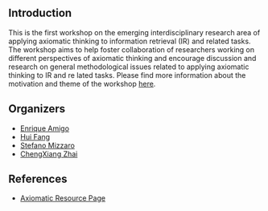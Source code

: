 ## [](#header-2)Introduction
This is the first workshop on the emerging interdisciplinary research area of applying axiomatic thinking to information retrieval (IR) and related tasks. The workshop aims to help foster collaboration of researchers working on different perspectives of axiomatic thinking and encourage discussion and research on general methodological issues related to applying axiomatic thinking to IR and re lated tasks.
Please find more information about the motivation and theme of the workshop [here](/main-summ.pdf).

## [](#header-2)Organizers

*   [Enrique Amigo](http://nlp.uned.es/~enrique/)
*   [Hui Fang](http://www.eecis.udel.edu/~hfang/)
*   [Stefano Mizzaro](http://users.dimi.uniud.it/~stefano.mizzaro/)
*   [ChengXiang Zhai](http://www.cs.uiuc.edu/~czhai/)

## [](#header-2)References

*   [Axiomatic Resource Page](https://www.eecis.udel.edu/~hfang/AX.html)
